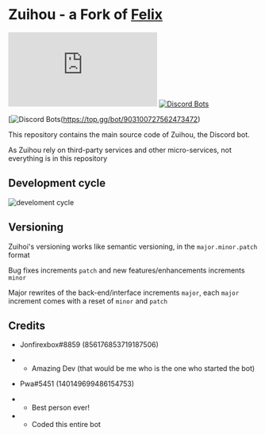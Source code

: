 # Zuihou - a Fork of [Felix](https://github.com/ParadoxalCorp/felix-production) 

[![discord](https://discord.com/api/guilds/909134421054095360/widget.json)](https://discord.gg/4jZbzXhuNF)
[![Discord Bots](https://discordbots.org/api/widget/status/903100727562473472.svg)](https://discordbots.org/bot/903100727562473472)

[![Discord Bots](https://top.gg/api/widget/903100727562473472.svg)(https://top.gg/bot/903100727562473472)

This repository contains the main source code of Zuihou, the Discord bot.

As Zuihou rely on third-party services and other micro-services, not everything is in this repository


## Development cycle

![develoment cycle](https://cdn.discordapp.com/attachments/358212785181556739/461835951199485952/unknown.png)

## Versioning 

Zuihoi's versioning works like semantic versioning, in the `major.minor.patch` format 

Bug fixes increments `patch` and new features/enhancements increments `minor`

Major rewrites of the back-end/interface increments `major`, each `major` increment comes with a reset of `minor` and `patch`

## Credits

* Jonfirexbox#8859 (856176853719187506)

- * Amazing Dev (that would be me who is the one who started the bot)

* Pwa#5451 (140149699486154753)

- * Best person ever!
- * Coded this entire bot
